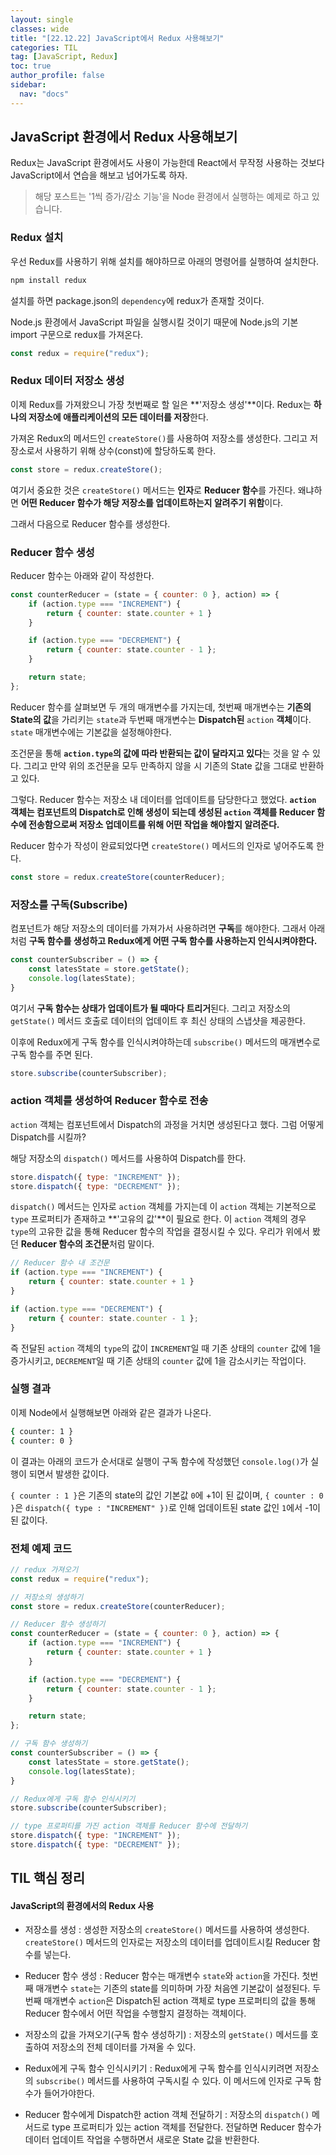 ```yaml
---
layout: single
classes: wide
title: "[22.12.22] JavaScript에서 Redux 사용해보기"
categories: TIL
tag: [JavaScript, Redux]
toc: true
author_profile: false
sidebar:
  nav: "docs"
---
```


## JavaScript 환경에서 Redux 사용해보기

Redux는 JavaScript 환경에서도 사용이 가능한데 React에서 무작정 사용하는 것보다 JavaScript에서 연습을 해보고 넘어가도록 하자.

> 해당 포스트는 '1씩 증가/감소 기능'을 Node 환경에서 실행하는 예제로 하고 있습니다.

### Redux 설치
우선 Redux를 사용하기 위해 설치를 해야하므로 아래의 명령어를 실행하여 설치한다.
```bash
npm install redux
```
설치를 하면 package.json의 `dependency`에 redux가 존재할 것이다.

Node.js 환경에서 JavaScript 파일을 실행시킬 것이기 때문에 Node.js의 기본 import 구문으로 redux를 가져온다.
```js
const redux = require("redux");
```

### Redux 데이터 저장소 생성
이제 Redux를 가져왔으니 가장 첫번째로 할 일은 **'저장소 생성'**이다.
Redux는 **하나의 저장소에 애플리케이션의 모든 데이터를 저장**한다.

가져온 Redux의 메서드인 `createStore()`를 사용하여 저장소를 생성한다.
그리고 저장소로서 사용하기 위해 상수(const)에 할당하도록 한다.
```js
const store = redux.createStore();
``` 

여기서 중요한 것은 `createStore()` 메서드는 **인자**로 **Reducer 함수**를 가진다.
왜냐하면 **어떤 Reducer 함수가 해당 저장소를 업데이트하는지 알려주기 위함**이다.

그래서 다음으로 Reducer 함수를 생성한다.

### Reducer 함수 생성
Reducer 함수는 아래와 같이 작성한다.
```js
const counterReducer = (state = { counter: 0 }, action) => {
	if (action.type === "INCREMENT") {
		return { counter: state.counter + 1 }
	}

	if (action.type === "DECREMENT") {
		return { counter: state.counter - 1 };
	}

	return state;
};
```

Reducer 함수를 살펴보면 두 개의 매개변수를 가지는데,
첫번째 매개변수는 **기존의 State의 값**을 가리키는 `state`과  두번째 매개변수는 **Dispatch된** `action` **객체**이다.
`state` 매개변수에는 기본값을 설정해야한다.

조건문을 통해 **`action.type`의 값에 따라 반환되는 값이 달라지고 있다**는 것을 알 수 있다.  그리고 만약 위의 조건문을 모두 만족하지 않을 시 기존의 State 값을 그대로 반환하고 있다.

그렇다.
Reducer 함수는 저장소 내 데이터를 업데이트를 담당한다고 했었다. 
**`action` 객체는 컴포넌트의 Dispatch로 인해 생성이 되는데 생성된 `action` 객체를 Reducer 함수에 전송함으로써 저장소 업데이트를 위해 어떤 작업을 해야할지 알려준다.**

Reducer 함수가 작성이 완료되었다면 `createStore()` 메서드의 인자로 넣어주도록 한다.
```js
const store = redux.createStore(counterReducer);
```

### 저장소를 구독(Subscribe)
컴포넌트가 해당 저장소의 데이터를 가져가서 사용하려면 **구독**를 해야한다.
그래서 아래처럼 **구독 함수를 생성하고 Redux에게 어떤 구독 함수를 사용하는지 인식시켜야한다.**

```js
const counterSubscriber = () => {
	const latesState = store.getState();
	console.log(latesState);
}
```
여기서 **구독 함수는 상태가 업데이트가 될 때마다 트리거**된다.
그리고 저장소의 `getState()` 메서드 호출로 데이터의 업데이트 후 최신 상태의 스냅샷을 제공한다.

이후에 Redux에게 구독 함수를 인식시켜야하는데 `subscribe()` 메서드의 매개변수로 구독 함수를 주면 된다.
```js
store.subscribe(counterSubscriber);
```

### action 객체를 생성하여 Reducer 함수로 전송
`action` 객체는 컴포넌트에서 Dispatch의 과정을 거치면 생성된다고 했다.
그럼 어떻게 Dispatch를 시킬까?

해당 저장소의 `dispatch()` 메서드를 사용하여 Dispatch를 한다.
```js
store.dispatch({ type: "INCREMENT" });
store.dispatch({ type: "DECREMENT" });
```

`dispatch()` 메서드는 인자로 `action` 객체를 가지는데 이 `action` 객체는 기본적으로 `type` 프로퍼티가 존재하고 **'고유의 값'**이 필요로 한다.
이 `action` 객체의 경우 `type`의 고유한 값을 통해 Reducer 함수의 작업을 결정시킬 수 있다.
우리가 위에서 봤던 **Reducer 함수의 조건문**처럼 말이다.
```js
// Reducer 함수 내 조건문
if (action.type === "INCREMENT") {
	return { counter: state.counter + 1 }
}

if (action.type === "DECREMENT") {
	return { counter: state.counter - 1 };
}
```

즉 전달된 `action` 객체의 `type`의 값이 `INCREMENT`일 때 기존 상태의 `counter` 값에 1을 증가시키고, `DECREMENT`일 때 기존 상태의 `counter` 값에 1을 감소시키는 작업이다.

### 실행 결과
이제 Node에서 실행해보면 아래와 같은 결과가 나온다.
```bash
{ counter: 1 }
{ counter: 0 }
```

이 결과는 아래의 코드가 순서대로 실행이 구독 함수에 작성했던 `console.log()`가 실행이 되면서 발생한 값이다.

`{ counter : 1 }`은 기존의 state의 값인 기본값 `0`에 +1이 된 값이며,
`{ counter : 0 }`은 `dispatch({ type : "INCREMENT" })`로 인해 업데이트된 state 값인 `1`에서 -1이 된 값이다.


### 전체 예제 코드

```js
// redux 가져오기
const redux = require("redux");

// 저장소의 생성하기
const store = redux.createStore(counterReducer);

// Reducer 함수 생성하기
const counterReducer = (state = { counter: 0 }, action) => {
	if (action.type === "INCREMENT") {
		return { counter: state.counter + 1 }
	}

	if (action.type === "DECREMENT") {
		return { counter: state.counter - 1 };
	}

	return state;
};

// 구독 함수 생성하기
const counterSubscriber = () => {
	const latesState = store.getState();
	console.log(latesState);
}

// Redux에게 구독 함수 인식시키기
store.subscribe(counterSubscriber);

// type 프로퍼티를 가진 action 객체를 Reducer 함수에 전달하기
store.dispatch({ type: "INCREMENT" });
store.dispatch({ type: "DECREMENT" });
```

## TIL 핵심 정리

#### JavaScript의 환경에서의 Redux 사용

- 저장소를 생성
	: 생성한 저장소의 `createStore()` 메서드를 사용하여 생성한다. `createStore()` 메서드의 인자로는 저장소의 데이터를 업데이트시킬 Reducer 함수를 넣는다.

- Reducer 함수 생성
	: Reducer 함수는 매개변수 `state`와 `action`을 가진다.
	첫번째 매개변수 `state`는 기존의 state를 의미하며 가장 처음엔 기본값이 설정된다.
	두번째 매개변수 `action`은 Dispatch된 action 객체로 type 프로퍼티의 값을 통해 Reducer 함수에서 어떤 작업을 수행할지 결정하는 객체이다.

- 저장소의 값을 가져오기(구독 함수 생성하기)
	: 저장소의 `getState()` 메서드를 호출하여 저장소의 전체 데이터를 가져올 수 있다.

- Redux에게 구독 함수 인식시키기
	: Redux에게 구독 함수를 인식시키려면 저장소의 `subscribe()` 메서드를 사용하여 구독시킬 수 있다. 이 메서드에 인자로 구독 함수가 들어가야한다.

- Reducer 함수에게 Dispatch한 action 객체 전달하기
	: 저장소의 `dispatch()` 메서드로 type 프로퍼티가 있는 action 객체를 전달한다. 전달하면 Reducer 함수가 데이터 업데이트 작업을 수행하면서 새로운 State 값을 반환한다. 